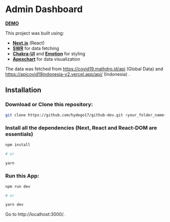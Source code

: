# Admin Dashboard

[**DEMO**](https://proto-dashboard.hydego17.vercel.app/)

This project was built using:

- [**Next.js**](https://nextjs.org/) (React)
- [**SWR**](https://swr.vercel.app/) for data fetching
- [**Chakra-UI**](https://chakra-ui.com/) and [**Emotion**](https://emotion.sh/) for styling
- [**Apexchart**](https://apexcharts.com/) for data visualization

The data was fetched from https://covid19.mathdro.id/api (Global Data) and https://apicovid19indonesia-v2.vercel.app/api/ (Indonesia) .

## Installation

### Download or Clone this repository:

```sh
git clone https://github.com/hydego17/github-dev.git <your_folder_name>
```

### Install all the dependencies (Next, React and React-DOM are essentials)

```sh
npm install

# or

yarn
```

### Run this App:

```sh
npm run dev

# or

yarn dev
```

Go to http://localhost:3000/.
